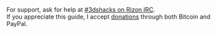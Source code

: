 For support, ask for help at [#3dshacks on Rizon IRC](https://gate.omicron.pw).    
If you appreciate this guide, I accept [donations](../Donations) through both Bitcoin and PayPal.

